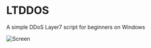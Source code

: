 # LTDDOS
A simple DDoS Layer7 script for beginners on Windows

![Screen](https://github.com/p1mpus/ltddos/assets/45327810/a1160caf-1cab-4b20-af66-8726ac43e5cf)

